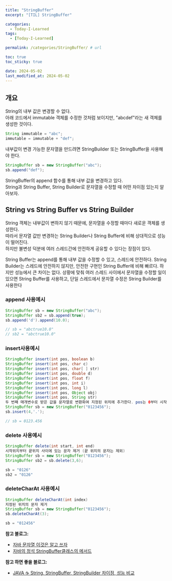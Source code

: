 ```yaml
---
title: "StringBuffer"
excerpt: "[TIL] StringBuffer"

categories:
  - Today-I-Learned
tags:
  - [Today-I-Learned]

permalink: /categories/StringBuffer/ # url

toc: true
toc_sticky: true

date: 2024-05-02
last_modified_at: 2024-05-02
---
```


개요
---

String의 내부 값은 변경할 수 없다. <br>
아래 코드에서 immutable 객체를 수정한 것처럼 보이지만, "abcdef"라는 새 객체를 생성한 것이다.<br>

```java
String immutable = "abc";
immutable = immutable + "def";
```

내부값이 변경 가능한 문자열을 만드려면 StringBuilder 또는 StringBuffer을 사용해야 한다.<br>

```java
StringBuffer sb = new StringBuffer("abc");
sb.append("def");
```

StringBuffer의 append 함수를 통해 내부 값을 변경하고 있다.<br>
String과 String Buffer, String Builder로 문자열을 수정할 때 어떤 차이점 있는지 알아보자.<br>

String vs String Buffer vs String Builder
---
String 객체는 내부값이 변하지 않기 때문에, 문자열을 수정할 때마다 새로운 객체를 생성한다.<br>
따라서 문자열 값만 변경하는 String Builder나 String Buffer에 비해 상대적으로 성능이 떨어진다.<br>
하지만 불변성 덕분에 여러 스레드간에 안전하게 공유할 수 있다는 장점이 있다.<br>

String Buffer는 append를 통해 내부 값을 수정할 수 있고, 스레드에 안전하다.
String Builder는 스레드에 안전하지 않지만, 안전한 구현인 String Buffer에 비해 빠르다. 하지만 성능에서 큰 차이는 없다.
상황에 맞춰 여러 스레드 사이에서 문자열을 수정할 일이 있으면 String Buffer를 사용하고, 단일 스레드에서 문자열 수정은 String Builder를 사용한다

### append 사용예시

```java
StringBuffer sb = new StringBuffer("abc");
StringBuffer sb2 = sb.append(true);
sb.append('d').append(10.0);

// sb = "abctrue10.0"
// sb2 = "abctrue10.0"
```

### insert사용예시

```java
StringBuffer insert(int pos, boolean b)
StringBuffer insert(int pos, char c)
StringBuffer insert(int pos, char[ ] str)
StringBuffer insert(int pos, double d)
StringBuffer insert(int pos, float f)
StringBuffer insert(int pos, int i)
StringBuffer insert(int pos, long l)
StringBuffer insert(int pos, Object obj)
StringBuffer insert(int pos, String str)
두 번째 매개변수로 받은 값을 문자열로 변환화여 지정된 위치에 추가한다. pos는 0부터 시작
StringBuffer sb = new StringBuffer("0123456");
sb.insert(4,'.');

// sb = 0123.456
```

### delete 사용예시

```java
StringBuffer delete(int start, int end)
시작위치부터 끝위치 사이에 있는 문자 제거 (끝 위치의 문자는 제외)
StringBuffer sb = new StringBuffer("0123456");
StringBuffer sb2 = sb.delete(3,6);

sb = "0126"
sb2 = "0126"
```

### deleteCharAt 사용예시

```java
StringBuffer deleteCharAt(int index)
지정된 위치의 문자 제거
StringBuffer sb = new StringBuffer("0123456");
sb.deleteCharAt(3);

sb = "012456"
```

**참고 블로그:**
- [자바 문자열 이것은 알고 쓰자](https://velog.io/@paulhana6006/%EC%9E%90%EB%B0%94-%EB%AC%B8%EC%9E%90%EC%97%B4-%EC%9D%B4%EA%B1%B0%EB%8A%94-%EC%95%8C%EA%B3%A0-%EC%93%B0%EC%9E%902)
- [자바의 정석 StringBuffer클래스의 메서드](https://velog.io/@rnfaos77/%EC%9E%90%EB%B0%94%EC%9D%98-%EC%A0%95%EC%84%9D-StringBuffer%ED%81%B4%EB%9E%98%EC%8A%A4%EC%9D%98-%EB%A9%94%EC%84%9C%EB%93%9C)

**참고 하면 좋을 블로그:**
- [JAVA ☕ String, StringBuffer, StringBuilder 차이점, 성능 비교](https://inpa.tistory.com/entry/JAVA-%E2%98%95-String-StringBuffer-StringBuilder-%EC%B0%A8%EC%9D%B4%EC%A0%90-%EC%84%B1%EB%8A%A5-%EB%B9%84%EA%B5%90)
